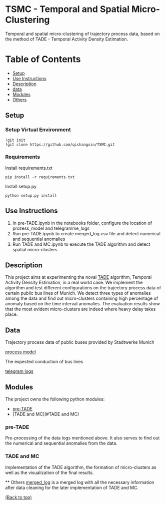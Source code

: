 # TSMC - Temporal and Spatial Micro-Clustering
Temporal and spatial micro-clustering of trajectory process data, based on the method of TADE - Temporal Activity Density Estimation.

# Table of Contents
* [Setup](#setup)
* [Use Instructions](#use-instructions)
* [Description](#description)
* [data](*data)
* [Modules](#modules)
* [Others](#others)

## Setup

### Setup Virtual Environment
```
!git init
!git clone https://github.com/qishangxin/TSMC.git
```
### Requirements
Install requirements.txt <br />
```
pip install -r requirements.txt
```
Install setup.py <br />
```
python setup.py install
```

## Use Instructions

1. In pre-TADE.ipynb in the notebooks folder, configure the location of prozess_model and telegramme_logs
2. Run pre-TADE.ipynb to create merged_log.csv file and detect numerical and sequential anomalies
3. Run TADE and MC.ipynb to execute the TADE algorithm and detect spatial micro-clusters


## Description
This project aims at experimenting the noval [TADE](https://link.springer.com/chapter/10.1007/978-3-030-58666-9_13) algorithm, Temporal Activity Density Estimation, in a real world case. We implement the algorithm and test different configurations on the trajectory process data of certain public bus lines of Munich. We detect three types of anomalies among the data and find out micro-clusters containing high percentage of anomaly based on the time interval anomalies. The evaluation results show that the most evident micro-clusters are indeed where heavy delay takes place.


## Data
Trajectory process data of public buses provided by Stadtwerke Munich

[process model](https://github.com/qishangxin/TSMC/blob/main/Sample%20Data%20Process%20Mining%20SWM%20LSA/prozess%20modell%20(linienverlauf).csv)

The expected conduction of bus lines

[telegram logs](https://github.com/qishangxin/TSMC/blob/main/Sample%20Data%20Process%20Mining%20SWM%20LSA/telegramme%20logs.csv)

## Modules
The project owns the following python modules:

* [pre-TADE](#pre-TADE)
* [TADE and MC](#TADE and MC)

### pre-TADE
Pre-processing of the data logs mentioned above. It also serves to find out the numerical and sequential anomalies from the data.

### TADE and MC
Implementation of the TADE algorithm, the formation of micro-clusters as well as the visualization of the final results.


** Others
[merged_log](#https://github.com/qishangxin/TSMC/blob/main/notebooks/merged_log.csv) is a merged log with all the necessary information after data cleaning for the later implementation of TADE and MC.

[(Back to top)](#table-of-contents)
